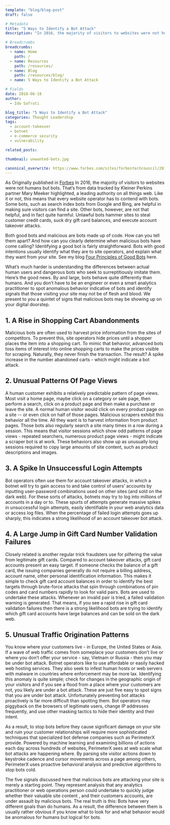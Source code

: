 ```yaml
---
template: "blog/blog-post"
draft: false

# Metadata
title: "5 Ways to Identify a Bot Attack"
description: "In 2016, the majority of visitors to websites were not humans but bots. That’s from data tracked by Kleiner Perkins partner Mary Meeker highlighted, a leading authority on all things web"

# Breadcrumbs
breadcrumbs:
  - name: Home
    path: /
  - name: Resources
    path: /resources/
  - name: Blog
    path: /resources/blog/
  - name: 5 Ways to Identify a Bot Attack

# Fields
date: 2018-06-18
author:
  - Ido Safruti

blog_title: "5 Ways to Identify a Bot Attack"
categories: Thought Leadership
tags:
  - account-takeover
  - botnet
  - e-commerce security
  - vulnerability

related_posts:

thumbnail: unwanted-bots.jpg

canonical_overwrite: https://www.forbes.com/sites/forbestechcouncil/2018/02/28/five-easy-ways-to-identify-bot-attacks-on-your-site/#79c42da68fa3
---
```


As Originally published in [Forbes](https://www.forbes.com/sites/forbestechcouncil/2018/02/28/five-easy-ways-to-identify-bot-attacks-on-your-site/#20e309328fa3)
In 2016, the majority of visitors to websites were not humans but bots. That’s from data tracked by Kleiner Perkins partner Mary Meeker highlighted, a leading authority on all things web. Like it or not, this means that every website operator has to contend with bots. Some bots, such as search index bots from Google and Bing, are helpful in making sure visitors can find a site. Other bots, however, are not that helpful, and in fact quite harmful. Unlawful bots hammer sites to steal customer credit cards, suck dry gift card balances, and execute account takeover attacks.

Both good bots and malicious are bots made up of code. How can you tell them apart? And how can you clearly determine when malicious bots have come calling? Identifying a good bot is fairly straightforward. Bots with good intentions usually identify what they are to site operators, and explain what they want from your site. See my blog [Four Principles of Good Bots](/blog/live-by-code-of-good-bots/) here.

What’s much harder is understanding the differences between actual human users and dangerous bots who seek to surreptitiously imitate them.
Here’s the good news. By and large, bots behave quite differently than humans. And you don’t have to be an engineer or even a smart analytics practitioner to spot anomalous behavior indicative of bots and identify signals that those visiting your site may not be of flesh and blood.
We present to you a quintet of signs that malicious bots may be showing up on your digital doorstep.

## 1. A Rise in Shopping Cart Abandonments

Malicious bots are often used to harvest price information from the sites of competitors. To prevent this, site operators hide prices until a shopper places the item into a shopping cart. To mimic that behavior, advanced bots toss items of interest into online shopping carts to make the prices visible for scraping. Naturally, they never finish the transaction. The result? A spike increase in the number abandoned carts - which might indicate a bot attack.

## 2. Unusual Patterns Of Page Views

A human customer exhibits a relatively predictable pattern of page views. Most visit a home page, maybe click on a category or sale page, then perform a search, click on a product page and then make a purchase or leave the site. A normal human visitor would click on every product page on a site -- or even click on half of those pages. Malicious scrapers exhibit this behavior all the time. All they want is to harvest information from product pages. Those bots also regularly search a site many times in a row during a session. This means that visitor sessions which show odd patterns of page views - repeated searchers, numerous product page views - might indicate a scraper bot is at work. These behaviors also show up as unusually long sessions required to copy large amounts of site content, such as product descriptions and images.

## 3. A Spike In Unsuccessful Login Attempts

Bot operators often use them for account takeover attacks, in which a botnet will try to gain access to and take control of users’ accounts by inputting user-password combinations used on other sites (and sold on the dark web). For these sorts of attacks, botnets may try to log into millions of accounts in a day or to. These spurts of attempts generate massive spikes in unsuccessful login attempts, easily identifiable in your web analytics data or access log files. When the percentage of failed login attempts goes up sharply, this indicates a strong likelihood of an account takeover bot attack.

## 4. A Large Jump in Gift Card Number Validation Failures

Closely related is another regular trick fraudsters use for pilfering the value from legitimate gift cards. Compared to account takeover attacks, gift card accounts present an easy target. If someone checks the balance of a gift card, the issuing companies generally do not require a billing address, account name, other personal identification information. This makes it simple to check gift card account balances in order to identify the best targets through brute-force attacks that spin through combinations of pin codes and card numbers rapidly to look for valid pairs. Bots are used to undertake these attacks. Whenever an invalid pair is tried, a failed validation warning is generated. That means, if you see a rapid rise in gift card validation failures then there is a strong likelihood bots are trying to identify which gift card accounts have large balances and can be sold on the dark web.

## 5. Unusual Traffic Origination Patterns

You know where your customers live - in Europe, the United States or Asia. If a wave of web traffic comes from someplace your customers don’t live or where you don’t offer your service - say, Vietnam or Russia - then you may be under bot attack. Botnet operators like to use affordable or easily hacked web hosting services. They also seek to infest human hosts or web servers with malware in countries where enforcement may be more lax. Identifying this anomaly is quite simple; check for changes in the geographic origin of your visitors and if you see a flood from a place where your customers are not, you likely are under a bot attack.
These are just five easy to spot signs that you are under bot attack. Unfortunately preventing bot attacks proactively is far more difficult than spotting them. Bot operators may piggyback on the browsers of legitimate users, change IP addresses frequently, and use other masking tactics to hide their identity and their intent.

As a result, to stop bots before they cause significant damage on your site and ruin your customer relationships will require more sophisticated techniques that specialized bot defense companies such as PerimeterX provide. Powered by machine learning and examining billions of actions each day across hundreds of websites, PerimeterX sees at web scale what bot attacks are happening where. By parsing site visitor actions down to keystroke cadence and cursor movements across a page among others, PerimeterX uses proactive behavioral analysis and predictive algorithms to stop bots cold.

The five signals discussed here that malicious bots are attacking your site is merely a starting point. They represent analysis that any analytics practitioner or web operations person could undertake to quickly judge whether their valuable site content , and their customers accounts, are under assault by malicious bots. The real truth is this: Bots have very different goals than do humans. As a result, the difference between them is usually rather obvious if you know what to look for and what behavior would be anomalous for humans but logical for bots.
